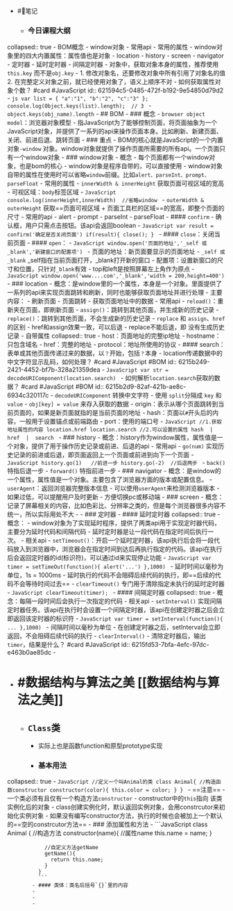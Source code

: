 - #🌈笔记
	- ### 今日课程大纲
collapsed:: true
		- BOM概念
		- window对象
			- 常用api
			- 常用的属性
		- window对象里的四大内置属性：属性值也是对象
			- location
			- history
			- screen
			- navigator
		- 定时器
			- 延时定时器
			- 间隔定时器
	- 对象中，获取对象本身的属性，推荐使用`this.key` 而不是`obj.key`
		- 1. 修改对象名，还要修改对象中所有引用了对象名的值
		  2. 在完整定义对象之前，就已经使用对象了，语义上顺序不对
	- 如何获取属性对象个数？ #card #JavaScript
	  id:: 621594c5-0485-472f-b192-9e54850d79d2
		- ```js
		  var list = {
		      "a":"1",
		      "b":"2",
		      "c":"3"
		  };
		  console.log(Object.keys(list).length);  // 3
		  ```
		- `object.keys(obj_name).length`
	- ## BOM
		- ### 概念
			- `browser object model`：浏览器对象模型
			- 指JavaScript为了能够控制页面，将页面抽象为一个JavaScript对象，并提供了一系列的api来操作页面本身。比如刷新、新建页面、关闭、前进后退、跳转页面
		- ### 重点
			- BOM的核心就是JavaScript的一个内置对象`-window` 对象。window对象就提供了操作页面所需要的所有api。一个页面只有一个window对象
		- ### window对象
			- 概念
				- 每个页面都有一个window对象，也是bom的核心
					- window对象是程序自带的，可以直接使用
					- window对象自带的属性在使用时可以省略`window`前缀。比如`alert、parseInt、prompt、parseFloat`
			- 常用的属性
				- `innerWidth & innerHeight`  获取页面可视区域的宽高
					- 可视区域：`body`标签区域
					- ```JavaScript
					  console.log(innerHeight,innerWidth)  //省略window
					  ```
				- `outerWidth & outerHeight` 获取==页面可视区域 + 页面工具栏的区域==的宽高，即整个页面的尺寸
			- 常用的api
				- alert
				- prompt
				- parseInt
				- parseFloat
				- #### `confirm`
					- 确认框，用户只需点击按钮。该api会返回boolean
					- ```JavaScript
					  var result = confirm('确定是否关闭页面')
					  if(result){
					    close();
					  }
					  ```
				- #### `close`：关闭当前页面
				- #### `open`：
					- ```JavaScript
					  window.open('页面的地址','_self 或 _blank','新建窗口的配置项')
					  ```
					- 页面的地址：新页面要显示的页面地址
					- `_self 或 _blank` _self指在当前页面打开，_blank打开新的窗口
					- 配置项：设置新窗口的尺寸和位置，只针对`_blank`有效
						- top和left是按照屏幕左上角作为原点
						- ```JavaScript
						  window.open('www....com','_blank','width = 200,height=400')
						  ```
				- ### location
					- 概念：是window里的一个属性，本身是一个对象。里面提供了一系列的api来实现页面跳转和刷新，同时也能够获取页面地址并进行处理
					- 主要内容：
						- 刷新页面
						- 页面跳转
						- 获取页面地址中的数据
					- 常用api
						- `reload()`：重新夹在页面，即刷新页面
						- `assign()`：跳转到其他页面，并生成新的历史记录
						- `replace()`：跳转到其他页面，不会生成新的历史记录
						- `replace` 和 `assign`、`href`的区别
							- href和assign效果一致，可以后退
							- replace不能后退，即 没有生成历史记录
					- 自带属性
collapsed:: true
						- host：页面地址的完整ip地址
						- hostname：只包含域名
						- href：完整的地址
						- protocol：地址所使用的协议
						- #### search：表单或其他页面传递过来的数据，以`？`开始，包括`？`本身
							- location传递数据中的中文字符显示乱码，如何处理？ #card #JavaScript #BOM
							  id:: 6215b249-2421-4452-bf7b-328a21359dea
								- ```JavaScript
								  var str = decodeURIComponent(location.search)
								  ```
							- 如何解析`location.search`获取的数据？ #card #JavaScript #BOM
							  id:: 6215b2d9-82af-421b-ae8c-6934c320117c
								- `decodeURIComponent` 转换中文字符
								- 使用 `split`分隔成 `key` 和 `value`
								- `obj[key] = value` 来存入获取的数据
						- origin：表示从哪个页面跳转到当前页面的，如果是新页面就指的是当前页面的地址
						- hash：页面以`#`开头后的内容，一般用于设置锚点或前端路由
						- port：使用的端口号
						- ```JavaScript
						  //1.获取地址属性的内容
						  location.href
						  location.search
						  //2.可以设置的属性
						  hash  |  href  |  search
						  ```
				- ### history
					- 概念：history作为window属性，属性值是一个对象，提供了用于操作历史记录或前进、后退的api
					- 常用api
						- `go(num)` 实现历史记录的前进或后退，即页面返回上一个页面或前进到向下一个页面
							- ```JavaScript
							  history.go(1)   //前进一步
							  history.go(-2)  //后退两步
							  ```
						- `back()` 特指后退一步
						- `forward()` 特指前进一步
				- ### navigator
					- 概念：是window的一个属性，属性值是一个对象。主要包含了浏览器方面的版本或配置信息。
					- `userAgent`：返回浏览器完整版本信息
						- 可以使用`userAgent`来检测浏览器版本
							- 如果过低，可以提醒用户及时更新
							- 方便切换pc或移动端
				- ### screen
					- 概念：记录了屏幕相关的内容，比如色彩比、分辨率之类的，但是每个浏览器很多内容不统一，所以实际用处不大
				-
		- ### 定时器
			- #### 延时定时器
collapsed:: true
				- 概念：
					- window对象为了实现延时程序，提供了两类api用于实现定时器代码，主要分为延时代码和间隔代码
					- 延时定时器是让一段代码在指定时间后执行一次。
				- 相关api
					- `setTimeout()`：开启一个延时定时器，该api执行后会将一段代码放入到浏览器中，浏览器会在指定时间到达后再执行指定的代码。该api在执行后会返回定时器的id(标识符)，可以通过id来实现停止功能
					- ```JavaScript
					  var timer = setTimeOut(function(){
					    alert('...')
					  },1000)
					  ```
					- 延时时间以毫秒为单位，1s = 1000ms
					- 延时执行的代码不会阻碍后续代码的执行，即==后续的代码不会等待时间过去==
					- `clearTimeout()` 专门用于清除指定未执行的延时定时器
						- ```JavaScript
						  clearTimeout(timer);
						  ```
			- #### 间隔定时器
collapsed:: true
				- 概念：每隔一段时间后会执行一次指定的代码
				- 相关api
					- `setInterval()` 实现间隔定时器任务。该api在执行时会设置一个间隔定时器，该api在创建定时器之后会立即返回该定时器的标识符
						- ```JavaScript
						  var timer = setInterval(function(){
						    ...
						  },1000)
						  ```
						- 间隔时间以毫秒为单位
						- 在创建定时器之后，setInterval会立即返回，不会阻碍后续代码的执行
					- `clearInterval()`
			- 清除定时器后，输出`timer`，结果是什么？ #card #JavaScript
			  id:: 6215fd53-7bfa-4efc-97dc-e463b0ae85dc
				-
- # #数据结构与算法之美 [[数据结构与算法之美]]
	- ## `Class`类
		- 实际上也是函数function和原型prototype实现
		- ### 基本用法
collapsed:: true
			- ```JavaScript
			  //定义一个叫Animal的类
			  class Animal{
			    //构造函数constructor
			    constructor(color){
			      this.color = color;
			    }
			  }
			  ```
			- ==注意==
				- 一个类必须有且仅有一个构造方法`constructor`
				- constructor中的`this`指向 该类实例化后的对象
				- class创建实例化时，默认返回实例对象，会用constrcutor来初始化实例对象
				- 如果没有编写constructor方法，执行的时候也会被加上一个默认的==空的constrcutor方法==
		- ### 添加属性和方法
			- ```JavaScript
			  class Animal {
			    //构造方法
			    constructor(name){
			      //属性name
			      this.name = name;
			    }
			  
			    //自定义方法getName
			    getName(){
			      return this.name;
			    }
			  }
			  ```
			- #### 类体：类名后括号`{}`里的内容
			-
			-
			-